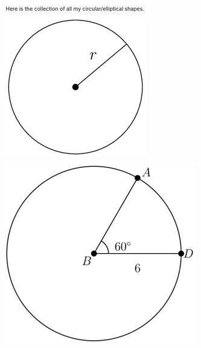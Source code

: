 Here is the collection of all my circular/elliptical shapes.

![circle.png](circle.png)

![circleInscribed60.png](circleInscribed60.png)

